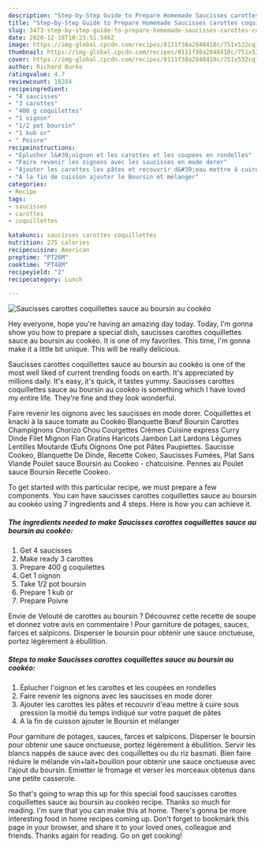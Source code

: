 ```yaml
---
description: "Step-by-Step Guide to Prepare Homemade Saucisses carottes coquillettes sauce au boursin au cookéo"
title: "Step-by-Step Guide to Prepare Homemade Saucisses carottes coquillettes sauce au boursin au cookéo"
slug: 3473-step-by-step-guide-to-prepare-homemade-saucisses-carottes-coquillettes-sauce-au-boursin-au-cookeo
date: 2020-12-18T10:23:51.546Z
image: https://img-global.cpcdn.com/recipes/8111f38a2848410c/751x532cq70/saucisses-carottes-coquillettes-sauce-au-boursin-au-cookeo-photo-principale-de-la-recette.jpg
thumbnail: https://img-global.cpcdn.com/recipes/8111f38a2848410c/751x532cq70/saucisses-carottes-coquillettes-sauce-au-boursin-au-cookeo-photo-principale-de-la-recette.jpg
cover: https://img-global.cpcdn.com/recipes/8111f38a2848410c/751x532cq70/saucisses-carottes-coquillettes-sauce-au-boursin-au-cookeo-photo-principale-de-la-recette.jpg
author: Richard Burke
ratingvalue: 4.7
reviewcount: 18284
recipeingredient:
- "4 saucisses"
- "3 carottes"
- "400 g coquilettes"
- "1 oignon"
- "1/2 pot boursin"
- "1 kub or"
- " Poivre"
recipeinstructions:
- "Éplucher l&#39;oignon et les carottes et les coupées en rondelles"
- "Faire revenir les oignons avec les saucisses en mode dorer"
- "Ajouter les carottes les pâtes et recouvrir d&#39;eau mettre à cuire sous pression la moitié du temps indiqué sur votre paquet de pâtes"
- "A la fin de cuisson ajouter le Boursin et mélanger"
categories:
- Recipe
tags:
- saucisses
- carottes
- coquillettes

katakunci: saucisses carottes coquillettes 
nutrition: 275 calories
recipecuisine: American
preptime: "PT26M"
cooktime: "PT48M"
recipeyield: "2"
recipecategory: Lunch

---
```



![Saucisses carottes coquillettes sauce au boursin au cookéo](https://img-global.cpcdn.com/recipes/8111f38a2848410c/751x532cq70/saucisses-carottes-coquillettes-sauce-au-boursin-au-cookeo-photo-principale-de-la-recette.jpg)

Hey everyone, hope you're having an amazing day today. Today, I'm gonna show you how to prepare a special dish, saucisses carottes coquillettes sauce au boursin au cookéo. It is one of my favorites. This time, I'm gonna make it a little bit unique. This will be really delicious.

Saucisses carottes coquillettes sauce au boursin au cookéo is one of the most well liked of current trending foods on earth. It's appreciated by millions daily. It's easy, it's quick, it tastes yummy. Saucisses carottes coquillettes sauce au boursin au cookéo is something which I have loved my entire life. They're fine and they look wonderful.

Faire revenir les oignons avec les saucisses en mode dorer. Coquillettes et knacki à la sauce tomate au Cookéo Blanquette Bœuf Boursin Carottes Champignons Chorizo Chou Courgettes Crèmes Cuisine express Curry Dinde Filet Mignon Flan Gratins Haricots Jambon Lait Lardons Légumes Lentilles Moutarde Œufs Oignons One pot Pâtes Paupiettes. Saucisse Cookeo, Blanquette De Dinde, Recette Cokeo, Saucisses Fumées, Plat Sans Viande Poulet sauce Boursin au Cookeo - chatcuisine. Pennes au Poulet sauce Boursin Recette Cookeo.


To get started with this particular recipe, we must prepare a few components. You can have saucisses carottes coquillettes sauce au boursin au cookéo using 7 ingredients and 4 steps. Here is how you can achieve it.

<!--inarticleads1-->

##### The ingredients needed to make Saucisses carottes coquillettes sauce au boursin au cookéo:

1. Get 4 saucisses
1. Make ready 3 carottes
1. Prepare 400 g coquilettes
1. Get 1 oignon
1. Take 1/2 pot boursin
1. Prepare 1 kub or
1. Prepare  Poivre


Envie de Velouté de carottes au boursin ? Découvrez cette recette de soupe et donnez votre avis en commentaire ! Pour garniture de potages, sauces, farces et salpicons. Disperser le boursin pour obtenir une sauce onctueuse, portez légèrement à ébullition. 

<!--inarticleads2-->

##### Steps to make Saucisses carottes coquillettes sauce au boursin au cookéo:

1. Éplucher l&#39;oignon et les carottes et les coupées en rondelles
1. Faire revenir les oignons avec les saucisses en mode dorer
1. Ajouter les carottes les pâtes et recouvrir d&#39;eau mettre à cuire sous pression la moitié du temps indiqué sur votre paquet de pâtes
1. A la fin de cuisson ajouter le Boursin et mélanger


Pour garniture de potages, sauces, farces et salpicons. Disperser le boursin pour obtenir une sauce onctueuse, portez légèrement à ébullition. Servir les blancs nappés de sauce avec des coquillettes ou du riz basmati. Bien faire réduire le mélande vin+lait+bouillon pour obtenir une sauce onctueuse avec l&#39;ajout du boursin. Emietter le fromage et verser les morceaux obtenus dans une petite casserole. 

So that's going to wrap this up for this special food saucisses carottes coquillettes sauce au boursin au cookéo recipe. Thanks so much for reading. I'm sure that you can make this at home. There's gonna be more interesting food in home recipes coming up. Don't forget to bookmark this page in your browser, and share it to your loved ones, colleague and friends. Thanks again for reading. Go on get cooking!

